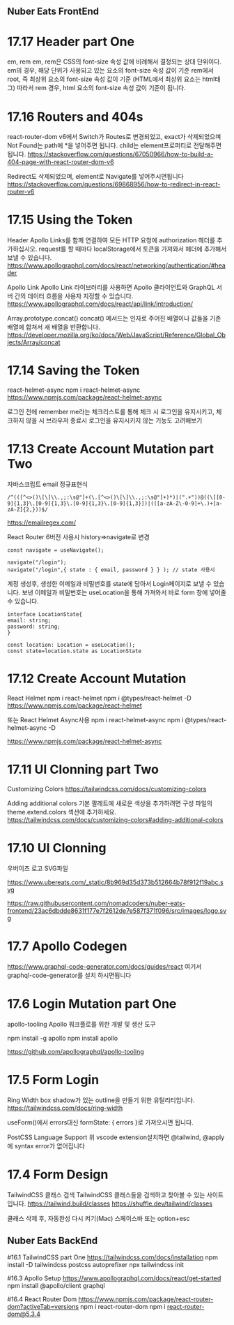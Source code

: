 ## Nuber Eats FrontEnd


# 17.17 Header part One
em, rem
em, rem은 CSS의 font-size 속성 값에 비례해서 결정되는 상대 단위이다.
em의 경우, 해당 단위가 사용되고 있는 요소의 font-size 속성 값이 기준
rem에서 root, 즉 최상위 요소의 font-size 속성 값이 기준 (HTML에서 최상위 요소는 html태그)
따라서 rem 경우, html 요소의 font-size 속성 값이 기준이 됩니다.


# 17.16 Routers and 404s
react-router-dom v6에서 Switch가 Routes로 변경되었고,
exact가 삭제되었으며 Not Found는 path에 *을 넣어주면 됩니다.
child는 element프로퍼티로 전달해주면 됩니다.
https://stackoverflow.com/questions/67050966/how-to-build-a-404-page-with-react-router-dom-v6

Redirect도 삭제되었으며, element로 Navigate를 넣어주시면됩니다
https://stackoverflow.com/questions/69868956/how-to-redirect-in-react-router-v6


# 17.15 Using the Token
Header
Apollo Links를 함께 연결하여 모든 HTTP 요청에 authorization 헤더를 추가하십시오.
request를 할 때마다 localStorage에서 토큰을 가져와서 헤더에 추가해서 보낼 수 있습니다.
https://www.apollographql.com/docs/react/networking/authentication/#header

Apollo Link
Apollo Link 라이브러리를 사용하면 Apollo 클라이언트와 GraphQL 서버 간의 데이터 흐름을 사용자 지정할 수 있습니다.
https://www.apollographql.com/docs/react/api/link/introduction/

Array.prototype.concat()
concat() 메서드는 인자로 주어진 배열이나 값들을 기존 배열에 합쳐서 새 배열을 반환합니다.
https://developer.mozilla.org/ko/docs/Web/JavaScript/Reference/Global_Objects/Array/concat


# 17.14 Saving the Token
react-helmet-async
npm i react-helmet-async
https://www.npmjs.com/package/react-helmet-async

로그인 전에 remember me라는 체크리스트를 통해 체크 시 로그인을 유지시키고, 체크하지 않을 시 브라우저 종료시 로그인을 유지시키지 않는 기능도 고려해보기


# 17.13 Create Account Mutation part Two
자바스크립트 email 정규표현식
```
/^(([^<>()\[\]\\.,;:\s@"]+(\.[^<>()\[\]\\.,;:\s@"]+)*)|(".+"))@((\[[0-9]{1,3}\.[0-9]{1,3}\.[0-9]{1,3}\.[0-9]{1,3}])|(([a-zA-Z\-0-9]+\.)+[a-zA-Z]{2,}))$/
```
https://emailregex.com/

React Router 6버전 사용시
history=>navigate로 변경
```
const navigate = useNavigate();

navigate("/login");
navigate("/login",{ state : { email, password } } ); // state 사용시
```

계정 생성후, 생성한 이메일과 비밀번호를 state에 담아서 Login페이지로 보낼 수 있습니다. 보낸 이메일과 비밀번호는 useLocation을 통해 가져와서 바로 form 창에 넣어줄 수 있습니다.
```
interface LocationState{
email: string;
password: string;
}

const location: Location = useLocation();
const state=location.state as LocationState
```


# 17.12 Create Account Mutation

React Helmet
npm i react-helmet
npm i @types/react-helmet -D
https://www.npmjs.com/package/react-helmet

또는 React Helmet Async사용
npm i react-helmet-async
npm i @types/react-helmet-async -D

https://www.npmjs.com/package/react-helmet-async


# 17.11 UI Clonning part Two

Customizing Colors
https://tailwindcss.com/docs/customizing-colors

Adding additional colors
기본 팔레트에 새로운 색상을 추가하려면 구성 파일의 theme.extend.colors 섹션에 추가하세요.
https://tailwindcss.com/docs/customizing-colors#adding-additional-colors

# 17.10 UI Clonning

우버이츠 로고 SVG파일

https://www.ubereats.com/_static/8b969d35d373b512664b78f912f19abc.svg

https://raw.githubusercontent.com/nomadcoders/nuber-eats-frontend/23ac6dbdde8631f177e7f2612de7e587f371f096/src/images/logo.svg

# 17.7 Apollo Codegen

https://www.graphql-code-generator.com/docs/guides/react
여기서 graphql-code-generator를 설치 하시면됩니다

# 17.6 Login Mutation part One

apollo-tooling
Apollo 워크플로를 위한 개발 및 생산 도구

npm install -g apollo
npm install apollo

https://github.com/apollographql/apollo-tooling

# 17.5 Form Login

Ring Width
box shadow가 있는 outline을 만들기 위한 유틸리티입니다.
https://tailwindcss.com/docs/ring-width

useForm()에서 errors대신 formState: { errors }로 가져오시면 됩니다.

PostCSS Language Support
위 vscode extension설치하면
@tailwind, @apply에 syntax error가 없어집니다

# 17.4 Form Design

TailwindCSS 클래스 검색
TailwindCSS 클래스들을 검색하고 찾아볼 수 있는 사이트입니다.
https://tailwind.build/classes
https://shuffle.dev/tailwind/classes

클래스 삭제 후, 자동완성 다시 켜기(Mac)
스페이스바 또는 option+esc

## Nuber Eats BackEnd

#16.1 TailwindCSS part One
https://tailwindcss.com/docs/installation
npm install -D tailwindcss postcss autoprefixer
npx tailwindcss init

#16.3 Apollo Setup
https://www.apollographql.com/docs/react/get-started
npm install @apollo/client graphql

#16.4 React Router Dom
https://www.npmjs.com/package/react-router-dom?activeTab=versions
npm i react-router-dom
npm i react-router-dom@5.3.4
